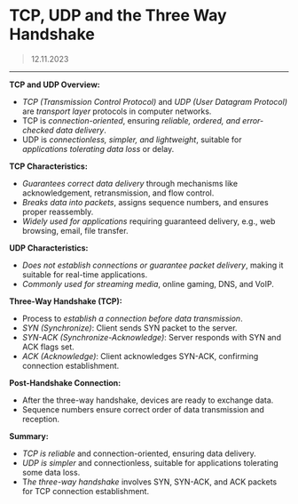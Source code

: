 # TCP, UDP and the Three Way Handshake
> 12.11.2023
---

**TCP and UDP Overview:**
- *TCP (Transmission Control Protocol)* and *UDP (User Datagram Protocol)* are *transport layer* protocols in computer networks.
 - TCP is *connection-oriented*, ensuring *reliable, ordered, and error-checked data delivery*.
- UDP is *connectionless, simpler, and lightweight*, suitable for *applications tolerating data loss* or delay.

**TCP Characteristics:**
- *Guarantees correct data delivery* through mechanisms like acknowledgement, retransmission, and flow control.
 - *Breaks data into packets*, assigns sequence numbers, and ensures proper reassembly.
 - *Widely used for applications* requiring guaranteed delivery, e.g., web browsing, email, file transfer.

**UDP Characteristics:**
- *Does not establish connections or guarantee packet delivery*, making it suitable for real-time applications.
 - *Commonly used for streaming media*, online gaming, DNS, and VoIP.

**Three-Way Handshake (TCP):**
- Process to *establish a connection before data transmission*.
- *SYN (Synchronize)*: Client sends SYN packet to the server.
- *SYN-ACK (Synchronize-Acknowledge)*: Server responds with SYN and ACK flags set.
- *ACK (Acknowledge)*: Client acknowledges SYN-ACK, confirming connection establishment.

**Post-Handshake Connection:**
- After the three-way handshake, devices are ready to exchange data.
- Sequence numbers ensure correct order of data transmission and reception.

**Summary:**
- *TCP is reliable* and connection-oriented, ensuring data delivery.
- *UDP is simpler* and connectionless, suitable for applications tolerating some data loss.
- T*he three-way handshake* involves SYN, SYN-ACK, and ACK packets for TCP connection establishment.